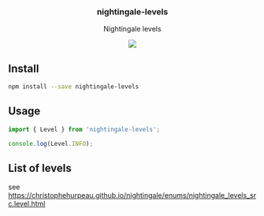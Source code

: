 <h3 align="center">
  nightingale-levels
</h3>

<p align="center">
  Nightingale levels
</p>

<p align="center">
  <a href="https://npmjs.org/package/nightingale-levels"><img src="https://img.shields.io/npm/v/nightingale-levels.svg?style=flat-square"></a>
</p>

## Install

```bash
npm install --save nightingale-levels
```

## Usage

```js
import { Level } from 'nightingale-levels';

console.log(Level.INFO);
```

## List of levels

see https://christophehurpeau.github.io/nightingale/enums/nightingale_levels_src.level.html
